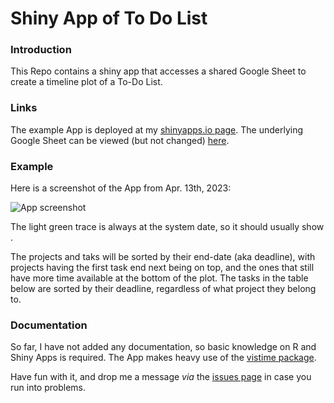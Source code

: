 # Shiny App of To Do List
### Introduction
This Repo contains a shiny app that accesses a shared Google Sheet to create a timeline plot of a To-Do List. 

### Links
The example App is deployed at my [shinyapps.io page](https://peter-t-ruehr.shinyapps.io/to-do-list/).
The underlying Google Sheet can be viewed (but not changed) [here](https://docs.google.com/spreadsheets/d/1HxKdDuA7pt1r-LGCbkwBYxr4jZ2Tvwq2GBRBf3skKho/).

### Example
Here is a screenshot of the App from Apr. 13th, 2023:

![App screenshot](https://live.staticflickr.com/65535/52815732388_493bda7420_o.png)

The light green trace is always at the system date, so it should usually show <today>.

The projects and taks will be sorted by their end-date (aka deadline), with projects having the first task end next being on top, and the ones that still have more time available at the bottom of the plot. The tasks in the table below are sorted by their deadline, regardless of what project they belong to.

### Documentation
So far, I have not added any documentation, so basic knowledge on R and Shiny Apps is required. The App makes heavy use of the [vistime package](https://cran.r-project.org/web/packages/vistime/vignettes/vistime-vignette.html#usage-in-shiny-apps).

Have fun with it, and drop me a message _via_ the [issues page](https://github.com/Peter-T-Ruehr/To-Do-List-in-R-example/issues) in case you run into problems.

